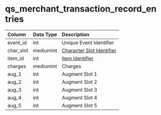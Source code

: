 # qs\_merchant\_transaction\_record\_entries

| Column | Data Type | Description |
| :--- | :--- | :--- |
| event\_id | int | Unique Event Identifier |
| char\_slot | mediumint | [Character Slot Identifier](https://eqemu.gitbook.io/server/categories/reference-lists/inventory-slots) |
| item\_id | int | [Item Identifier](../items/items.md) |
| charges | mediumint | Charges |
| aug\_1 | int | Augment Slot 1 |
| aug\_2 | int | Augment Slot 2 |
| aug\_3 | int | Augment Slot 3 |
| aug\_4 | int | Augment Slot 4 |
| aug\_5 | int | Augment Slot 5 |

